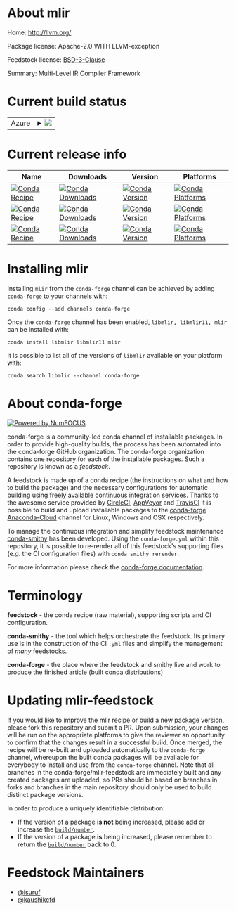 About mlir
==========

Home: http://llvm.org/

Package license: Apache-2.0 WITH LLVM-exception

Feedstock license: [BSD-3-Clause](https://github.com/conda-forge/mlir-feedstock/blob/master/LICENSE.txt)

Summary: Multi-Level IR Compiler Framework

Current build status
====================


<table>
    
  <tr>
    <td>Azure</td>
    <td>
      <details>
        <summary>
          <a href="https://dev.azure.com/conda-forge/feedstock-builds/_build/latest?definitionId=11751&branchName=master">
            <img src="https://dev.azure.com/conda-forge/feedstock-builds/_apis/build/status/mlir-feedstock?branchName=master">
          </a>
        </summary>
        <table>
          <thead><tr><th>Variant</th><th>Status</th></tr></thead>
          <tbody><tr>
              <td>linux_64</td>
              <td>
                <a href="https://dev.azure.com/conda-forge/feedstock-builds/_build/latest?definitionId=11751&branchName=master">
                  <img src="https://dev.azure.com/conda-forge/feedstock-builds/_apis/build/status/mlir-feedstock?branchName=master&jobName=linux&configuration=linux_64_" alt="variant">
                </a>
              </td>
            </tr><tr>
              <td>osx_64</td>
              <td>
                <a href="https://dev.azure.com/conda-forge/feedstock-builds/_build/latest?definitionId=11751&branchName=master">
                  <img src="https://dev.azure.com/conda-forge/feedstock-builds/_apis/build/status/mlir-feedstock?branchName=master&jobName=osx&configuration=osx_64_" alt="variant">
                </a>
              </td>
            </tr><tr>
              <td>win_64</td>
              <td>
                <a href="https://dev.azure.com/conda-forge/feedstock-builds/_build/latest?definitionId=11751&branchName=master">
                  <img src="https://dev.azure.com/conda-forge/feedstock-builds/_apis/build/status/mlir-feedstock?branchName=master&jobName=win&configuration=win_64_" alt="variant">
                </a>
              </td>
            </tr>
          </tbody>
        </table>
      </details>
    </td>
  </tr>
</table>

Current release info
====================

| Name | Downloads | Version | Platforms |
| --- | --- | --- | --- |
| [![Conda Recipe](https://img.shields.io/badge/recipe-libmlir-green.svg)](https://anaconda.org/conda-forge/libmlir) | [![Conda Downloads](https://img.shields.io/conda/dn/conda-forge/libmlir.svg)](https://anaconda.org/conda-forge/libmlir) | [![Conda Version](https://img.shields.io/conda/vn/conda-forge/libmlir.svg)](https://anaconda.org/conda-forge/libmlir) | [![Conda Platforms](https://img.shields.io/conda/pn/conda-forge/libmlir.svg)](https://anaconda.org/conda-forge/libmlir) |
| [![Conda Recipe](https://img.shields.io/badge/recipe-libmlir11-green.svg)](https://anaconda.org/conda-forge/libmlir11) | [![Conda Downloads](https://img.shields.io/conda/dn/conda-forge/libmlir11.svg)](https://anaconda.org/conda-forge/libmlir11) | [![Conda Version](https://img.shields.io/conda/vn/conda-forge/libmlir11.svg)](https://anaconda.org/conda-forge/libmlir11) | [![Conda Platforms](https://img.shields.io/conda/pn/conda-forge/libmlir11.svg)](https://anaconda.org/conda-forge/libmlir11) |
| [![Conda Recipe](https://img.shields.io/badge/recipe-mlir-green.svg)](https://anaconda.org/conda-forge/mlir) | [![Conda Downloads](https://img.shields.io/conda/dn/conda-forge/mlir.svg)](https://anaconda.org/conda-forge/mlir) | [![Conda Version](https://img.shields.io/conda/vn/conda-forge/mlir.svg)](https://anaconda.org/conda-forge/mlir) | [![Conda Platforms](https://img.shields.io/conda/pn/conda-forge/mlir.svg)](https://anaconda.org/conda-forge/mlir) |

Installing mlir
===============

Installing `mlir` from the `conda-forge` channel can be achieved by adding `conda-forge` to your channels with:

```
conda config --add channels conda-forge
```

Once the `conda-forge` channel has been enabled, `libmlir, libmlir11, mlir` can be installed with:

```
conda install libmlir libmlir11 mlir
```

It is possible to list all of the versions of `libmlir` available on your platform with:

```
conda search libmlir --channel conda-forge
```


About conda-forge
=================

[![Powered by NumFOCUS](https://img.shields.io/badge/powered%20by-NumFOCUS-orange.svg?style=flat&colorA=E1523D&colorB=007D8A)](http://numfocus.org)

conda-forge is a community-led conda channel of installable packages.
In order to provide high-quality builds, the process has been automated into the
conda-forge GitHub organization. The conda-forge organization contains one repository
for each of the installable packages. Such a repository is known as a *feedstock*.

A feedstock is made up of a conda recipe (the instructions on what and how to build
the package) and the necessary configurations for automatic building using freely
available continuous integration services. Thanks to the awesome service provided by
[CircleCI](https://circleci.com/), [AppVeyor](https://www.appveyor.com/)
and [TravisCI](https://travis-ci.com/) it is possible to build and upload installable
packages to the [conda-forge](https://anaconda.org/conda-forge)
[Anaconda-Cloud](https://anaconda.org/) channel for Linux, Windows and OSX respectively.

To manage the continuous integration and simplify feedstock maintenance
[conda-smithy](https://github.com/conda-forge/conda-smithy) has been developed.
Using the ``conda-forge.yml`` within this repository, it is possible to re-render all of
this feedstock's supporting files (e.g. the CI configuration files) with ``conda smithy rerender``.

For more information please check the [conda-forge documentation](https://conda-forge.org/docs/).

Terminology
===========

**feedstock** - the conda recipe (raw material), supporting scripts and CI configuration.

**conda-smithy** - the tool which helps orchestrate the feedstock.
                   Its primary use is in the construction of the CI ``.yml`` files
                   and simplify the management of *many* feedstocks.

**conda-forge** - the place where the feedstock and smithy live and work to
                  produce the finished article (built conda distributions)


Updating mlir-feedstock
=======================

If you would like to improve the mlir recipe or build a new
package version, please fork this repository and submit a PR. Upon submission,
your changes will be run on the appropriate platforms to give the reviewer an
opportunity to confirm that the changes result in a successful build. Once
merged, the recipe will be re-built and uploaded automatically to the
`conda-forge` channel, whereupon the built conda packages will be available for
everybody to install and use from the `conda-forge` channel.
Note that all branches in the conda-forge/mlir-feedstock are
immediately built and any created packages are uploaded, so PRs should be based
on branches in forks and branches in the main repository should only be used to
build distinct package versions.

In order to produce a uniquely identifiable distribution:
 * If the version of a package **is not** being increased, please add or increase
   the [``build/number``](https://conda.io/docs/user-guide/tasks/build-packages/define-metadata.html#build-number-and-string).
 * If the version of a package **is** being increased, please remember to return
   the [``build/number``](https://conda.io/docs/user-guide/tasks/build-packages/define-metadata.html#build-number-and-string)
   back to 0.

Feedstock Maintainers
=====================

* [@isuruf](https://github.com/isuruf/)
* [@kaushikcfd](https://github.com/kaushikcfd/)

